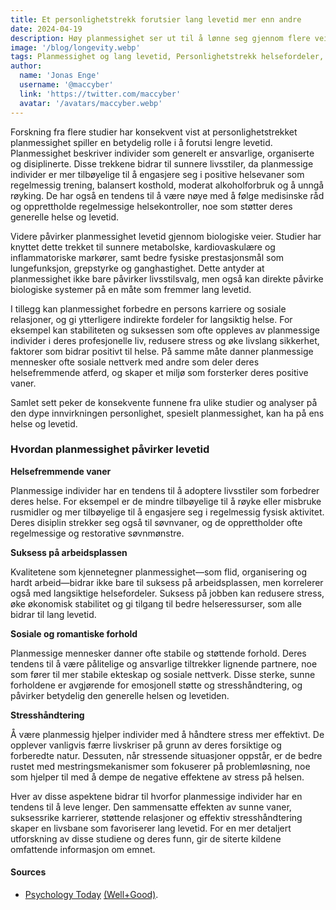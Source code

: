 ```yaml
---
title: Et personlighetstrekk forutsier lang levetid mer enn andre
date: 2024-04-19
description: Høy planmessighet ser ut til å lønne seg gjennom flere veier.
image: '/blog/longevity.webp'
tags: Planmessighet og lang levetid, Personlighetstrekk helsefordeler, Sunne livsstilsvalg, Innvirkning av planmessighet på livsløp, Biologiske virkninger av personlighetstrekk, Planmessig atferd og helse, Lang levetid forskning, Personlighet og metabolsk helse, Kardiovaskulær helse og planmessighet, Planmessige individer og trening, Organisert livsstils helsefordeler, Disiplin og helseutfall, Planmessighet på arbeidsplassen, Sosiale fordeler ved planmessighet, Stresshåndtering og personlighet, Lang levetid studier, Personlighetstrekk og helsevesen, Effekter av planmessighet på relasjoner, Helsefremmende vaner, Langsiktig helse og personlighetstrekk
author:
  name: 'Jonas Enge'
  username: '@maccyber'
  link: 'https://twitter.com/maccyber'
  avatar: '/avatars/maccyber.webp'
---
```


Forskning fra flere studier har konsekvent vist at personlighetstrekket planmessighet spiller en betydelig rolle i å forutsi lengre levetid.
Planmessighet beskriver individer som generelt er ansvarlige, organiserte og disiplinerte.
Disse trekkene bidrar til sunnere livsstiler, da planmessige individer er mer tilbøyelige til å engasjere seg i positive helsevaner som regelmessig trening, balansert kosthold, moderat alkoholforbruk og å unngå røyking.
De har også en tendens til å være nøye med å følge medisinske råd og opprettholde regelmessige helsekontroller, noe som støtter deres generelle helse og levetid.

Videre påvirker planmessighet levetid gjennom biologiske veier. Studier har knyttet dette trekket til sunnere metabolske, kardiovaskulære og inflammatoriske markører, samt bedre fysiske prestasjonsmål som lungefunksjon, grepstyrke og ganghastighet.
Dette antyder at planmessighet ikke bare påvirker livsstilsvalg, men også kan direkte påvirke biologiske systemer på en måte som fremmer lang levetid.

I tillegg kan planmessighet forbedre en persons karriere og sosiale relasjoner, og gi ytterligere indirekte fordeler for langsiktig helse.
For eksempel kan stabiliteten og suksessen som ofte oppleves av planmessige individer i deres profesjonelle liv, redusere stress og øke livslang sikkerhet, faktorer som bidrar positivt til helse.
På samme måte danner planmessige mennesker ofte sosiale nettverk med andre som deler deres helsefremmende atferd, og skaper et miljø som forsterker deres positive vaner.

Samlet sett peker de konsekvente funnene fra ulike studier og analyser på den dype innvirkningen personlighet, spesielt planmessighet, kan ha på ens helse og levetid.

### Hvordan planmessighet påvirker levetid

**Helsefremmende vaner**

Planmessige individer har en tendens til å adoptere livsstiler som forbedrer deres helse. For eksempel er de mindre tilbøyelige til å røyke eller misbruke rusmidler og mer tilbøyelige til å engasjere seg i regelmessig fysisk aktivitet. Deres disiplin strekker seg også til søvnvaner, og de opprettholder ofte regelmessige og restorative søvnmønstre.

**Suksess på arbeidsplassen**

Kvalitetene som kjennetegner planmessighet—som flid, organisering og hardt arbeid—bidrar ikke bare til suksess på arbeidsplassen, men korrelerer også med langsiktige helsefordeler. Suksess på jobben kan redusere stress, øke økonomisk stabilitet og gi tilgang til bedre helseressurser, som alle bidrar til lang levetid.

**Sosiale og romantiske forhold**

Planmessige mennesker danner ofte stabile og støttende forhold. Deres tendens til å være pålitelige og ansvarlige tiltrekker lignende partnere, noe som fører til mer stabile ekteskap og sosiale nettverk. Disse sterke, sunne forholdene er avgjørende for emosjonell støtte og stresshåndtering, og påvirker betydelig den generelle helsen og levetiden.

**Stresshåndtering**

Å være planmessig hjelper individer med å håndtere stress mer effektivt. De opplever vanligvis færre livskriser på grunn av deres forsiktige og forberedte natur. Dessuten, når stressende situasjoner oppstår, er de bedre rustet med mestringsmekanismer som fokuserer på problemløsning, noe som hjelper til med å dempe de negative effektene av stress på helsen.

Hver av disse aspektene bidrar til hvorfor planmessige individer har en tendens til å leve lenger. Den sammensatte effekten av sunne vaner, suksessrike karrierer, støttende relasjoner og effektiv stresshåndtering skaper en livsbane som favoriserer lang levetid.
For en mer detaljert utforskning av disse studiene og deres funn, gir de siterte kildene omfattende informasjon om emnet.

#### **Sources**

- [Psychology Today](https://www.psychologytoday.com/us/blog/insight-therapy/202102/one-personality-trait-predicts-longevity-more-others-why) [(Well+Good)](https://www.wellandgood.com/conscientiousness-longevity/).

